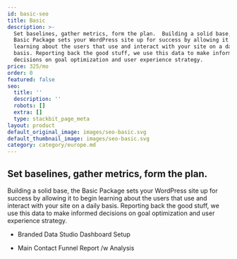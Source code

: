 ```yaml
---
id: basic-seo
title: Basic
description: >-
  Set baselines, gather metrics, form the plan.  Building a solid base, the
  Basic Package sets your WordPress site up for success by allowing it to begin
  learning about the users that use and interact with your site on a daily
  basis. Reporting back the good stuff, we use this data to make informed
  decisions on goal optimization and user experience strategy.
price: 325/mo
order: 0
featured: false
seo:
  title: ''
  description: ''
  robots: []
  extra: []
  type: stackbit_page_meta
layout: product
default_original_image: images/seo-basic.svg
default_thumbnail_image: images/seo-basic.svg
category: category/europe.md
---
```

## **Set baselines, gather metrics, form the plan.**

Building a solid base, the Basic Package sets your WordPress site up for success by allowing it to begin learning about the users that use and interact with your site on a daily basis. Reporting back the good stuff, we use this data to make informed decisions on goal optimization and user experience strategy.

*   Branded Data Studio Dashboard Setup

*   Main Contact Funnel Report /w Analysis
